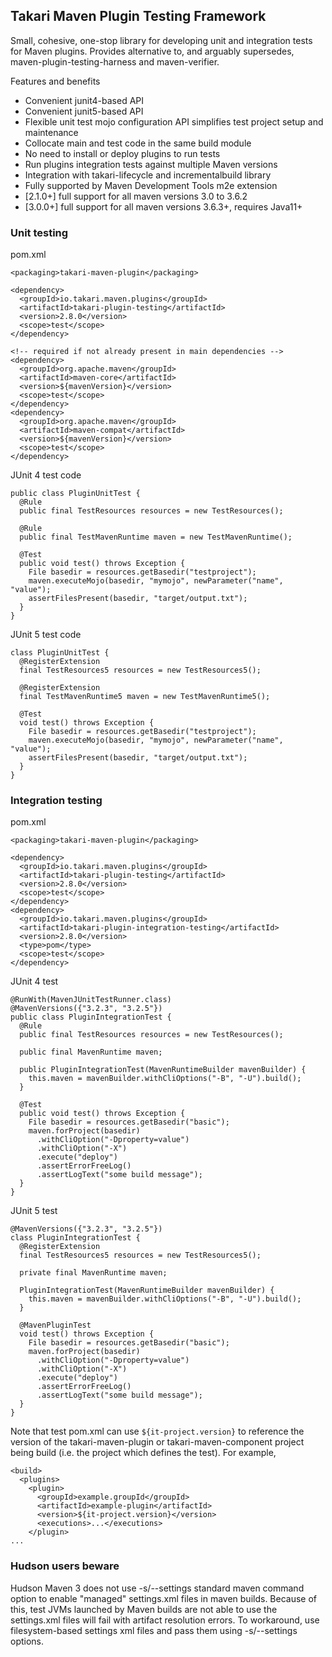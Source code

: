 ## Takari Maven Plugin Testing Framework

Small, cohesive, one-stop library for developing unit and integration tests for 
Maven plugins. Provides alternative to, and arguably supersedes, 
maven-plugin-testing-harness and maven-verifier.

Features and benefits

* Convenient junit4-based API
* Convenient junit5-based API
* Flexible unit test mojo configuration API simplifies test project setup 
  and maintenance
* Collocate main and test code in the same build module
* No need to install or deploy plugins to run tests
* Run plugins integration tests against multiple Maven versions
* Integration with takari-lifecycle and incrementalbuild library
* Fully supported by Maven Development Tools m2e extension
* [2.1.0+] full support for all maven versions 3.0 to 3.6.2
* [3.0.0+] full support for all maven versions 3.6.3+, requires Java11+

### Unit testing

pom.xml

    <packaging>takari-maven-plugin</packaging>
    
    <dependency>
      <groupId>io.takari.maven.plugins</groupId>
      <artifactId>takari-plugin-testing</artifactId>
      <version>2.8.0</version>
      <scope>test</scope>
    </dependency>
    
    <!-- required if not already present in main dependencies -->
    <dependency>
      <groupId>org.apache.maven</groupId>
      <artifactId>maven-core</artifactId>
      <version>${mavenVersion}</version>
      <scope>test</scope>
    </dependency>
    <dependency>
      <groupId>org.apache.maven</groupId>
      <artifactId>maven-compat</artifactId>
      <version>${mavenVersion}</version>
      <scope>test</scope>
    </dependency>

JUnit 4 test code

    public class PluginUnitTest {
      @Rule
      public final TestResources resources = new TestResources();
    
      @Rule
      public final TestMavenRuntime maven = new TestMavenRuntime();
    
      @Test
      public void test() throws Exception {
        File basedir = resources.getBasedir("testproject");
        maven.executeMojo(basedir, "mymojo", newParameter("name", "value");
        assertFilesPresent(basedir, "target/output.txt");
      }
    }

JUnit 5 test code

    class PluginUnitTest {
      @RegisterExtension
      final TestResources5 resources = new TestResources5();
    
      @RegisterExtension
      final TestMavenRuntime5 maven = new TestMavenRuntime5();
    
      @Test
      void test() throws Exception {
        File basedir = resources.getBasedir("testproject");
        maven.executeMojo(basedir, "mymojo", newParameter("name", "value");
        assertFilesPresent(basedir, "target/output.txt");
      }
    }

### Integration testing

pom.xml

    <packaging>takari-maven-plugin</packaging>
        
    <dependency>
      <groupId>io.takari.maven.plugins</groupId>
      <artifactId>takari-plugin-testing</artifactId>
      <version>2.8.0</version>
      <scope>test</scope>
    </dependency>
    <dependency>
      <groupId>io.takari.maven.plugins</groupId>
      <artifactId>takari-plugin-integration-testing</artifactId>
      <version>2.8.0</version>
      <type>pom</type>
      <scope>test</scope>
    </dependency>

JUnit 4 test

    @RunWith(MavenJUnitTestRunner.class)
    @MavenVersions({"3.2.3", "3.2.5"})
    public class PluginIntegrationTest {
      @Rule
      public final TestResources resources = new TestResources();
    
      public final MavenRuntime maven;
    
      public PluginIntegrationTest(MavenRuntimeBuilder mavenBuilder) {
        this.maven = mavenBuilder.withCliOptions("-B", "-U").build();
      }
    
      @Test
      public void test() throws Exception {
        File basedir = resources.getBasedir("basic");
        maven.forProject(basedir)
          .withCliOption("-Dproperty=value")
          .withCliOption("-X")
          .execute("deploy")
          .assertErrorFreeLog()
          .assertLogText("some build message");
      }
    }

JUnit 5 test

    @MavenVersions({"3.2.3", "3.2.5"})
    class PluginIntegrationTest {
      @RegisterExtension
      final TestResources5 resources = new TestResources5();
    
      private final MavenRuntime maven;
    
      PluginIntegrationTest(MavenRuntimeBuilder mavenBuilder) {
        this.maven = mavenBuilder.withCliOptions("-B", "-U").build();
      }
    
      @MavenPluginTest
      void test() throws Exception {
        File basedir = resources.getBasedir("basic");
        maven.forProject(basedir)
          .withCliOption("-Dproperty=value")
          .withCliOption("-X")
          .execute("deploy")
          .assertErrorFreeLog()
          .assertLogText("some build message");
      }
    }

Note that test pom.xml can use `${it-project.version}` to reference the version of the takari-maven-plugin or takari-maven-component project being build (i.e. the project which defines the test). For example,

    <build>
      <plugins>
        <plugin>
          <groupId>example.groupId</groupId>
          <artifactId>example-plugin</artifactId>
          <version>${it-project.version}</version>
          <executions>...</executions>
        </plugin>
    ...


### Hudson users beware
 
Hudson Maven 3 does not use -s/--settings standard maven command
option to enable "managed" settings.xml files in maven builds. Because of this, test 
JVMs launched by Maven builds are not able to use the settings.xml files will 
fail with artifact resolution errors. To workaround, use filesystem-based settings xml
files and pass them using -s/--settings options.
